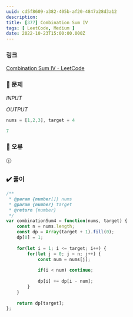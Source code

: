 ```yaml
---
uuid: cd5f8609-a382-405b-af20-4847a28d3a12
description: 
title: [377] Combination Sum IV
tags: [ LeetCode, Medium ]
date: 2022-10-23T15:00:00.000Z
---
```








### 링크

[Combination Sum IV - LeetCode](https://leetcode.com/problems/combination-sum-iv/)

### 📝 문제

*INPUT*

*OUTPUT*

```jsx
nums = [1,2,3], target = 4
```

```jsx
7
```

### 🚨 오류

<aside>
🕧

</aside>

### ✔️ 풀이

```jsx
/**
 * @param {number[]} nums
 * @param {number} target
 * @return {number}
 */
var combinationSum4 = function(nums, target) {
    const n = nums.length;
    const dp = Array(target + 1).fill(0);
    dp[0] = 1;
    
    for(let i = 1; i <= target; i++) {
        for(let j = 0; j < n; j++) {
            const num = nums[j];
            
            if(i < num) continue;
            
            dp[i] += dp[i - num];
        }
    }
    
    return dp[target];
};
```